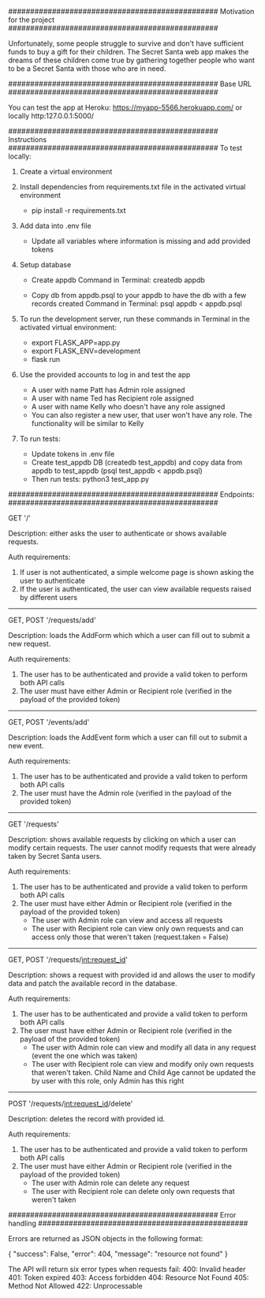 

################################################
Motivation for the project
################################################

Unfortunately, some people struggle to survive and don't have sufficient funds to buy a gift for their children. The Secret Santa web app makes the dreams of these children come true by gathering together people who want to be a Secret Santa with those who are in need.


################################################
Base URL
################################################

You can test the app at Heroku: https://myapp-5566.herokuapp.com/ or locally http:127.0.0.1:5000/


################################################
Instructions
################################################
To test locally:
1. Create a virtual environment

2. Install dependencies from requirements.txt file in the activated virtual environment
	- pip install -r requirements.txt

3. Add data into .env file
	- Update all variables where information is missing and add provided tokens

4. Setup database
	- Create appdb
	  Command in Terminal: createdb appdb

	- Copy db from appdb.psql to your appdb to have the db with a few records created
	  Command in Terminal: psql appdb < appdb.psql

5. To run the development server, run these commands in Terminal in the activated virtual environment:
	- export FLASK_APP=app.py
	- export FLASK_ENV=development
	- flask run

6. Use the provided accounts to log in and test the app
	- A user with name Patt has Admin role assigned
	- A user with name Ted has Recipient role assigned
	- A user with name Kelly who doesn't have any role assigned
	- You can also register a new user, that user won't have any role. The functionality will be similar to Kelly

7. To run tests:
	- Update tokens in .env file
	- Create test_appdb DB (createdb test_appdb) and copy data from appdb to test_appdb (psql test_appdb < appdb.psql)
	- Then run tests: python3 test_app.py


################################################
Endpoints:
################################################

GET '/'

Description: either asks the user to authenticate or shows available requests.

Auth requirements:
1. If user is not authenticated, a simple welcome page is shown asking the user to authenticate
2. If the user is authenticated, the user can view available requests raised by different users

----------------------------------------------------------------------------------------------

GET, POST '/requests/add'

Description: loads the AddForm which which a user can fill out to submit a new request.

Auth requirements:
1. The user has to be authenticated and provide a valid token to perform both API calls
2. The user must have either Admin or Recipient role (verified in the payload of the provided token)

----------------------------------------------------------------------------------------------

GET, POST '/events/add'

Description: loads the AddEvent form which a user can fill out to submit a new event.

Auth requirements:
1. The user has to be authenticated and provide a valid token to perform both API calls
2. The user must have the Admin role (verified in the payload of the provided token)

----------------------------------------------------------------------------------------------

GET '/requests'

Description: shows available requests by clicking on which a user can modify certain requests. The user cannot modify requests that were already taken by Secret Santa users.

Auth requirements:
1. The user has to be authenticated and provide a valid token to perform both API calls
2. The user must have either Admin or Recipient role (verified in the payload of the provided token)
	- The user with Admin role can view and access all requests
	- The user with Recipient role can view only own requests and can access only those that weren't taken (request.taken = False)

----------------------------------------------------------------------------------------------

GET, POST '/requests/<int:request_id>'

Description: shows a request with provided id and allows the user to modify data and patch the available record in the database.

Auth requirements:
1. The user has to be authenticated and provide a valid token to perform both API calls
2. The user must have either Admin or Recipient role (verified in the payload of the provided token)
	- The user with Admin role can view and modify all data in any request (event the one which was taken)
	- The user with Recipient role can view and modify only own requests that weren't taken. Child Name and Child Age cannot be updated the by user with this role, only Admin has this right

----------------------------------------------------------------------------------------------

POST '/requests/<int:request_id>/delete'

Description: deletes the record with provided id.

Auth requirements:
1. The user has to be authenticated and provide a valid token to perform both API calls
2. The user must have either Admin or Recipient role (verified in the payload of the provided token)
	- The user with Admin role can delete any request
	- The user with Recipient role can delete only own requests that weren't taken


################################################
Error handling
################################################

Errors are returned as JSON objects in the following format:

{
  "success": False,
  "error": 404,
  "message": "resource not found"
}

The API will return six error types when requests fail:
400: Invalid header
401: Token expired
403: Access forbidden
404: Resource Not Found
405: Method Not Allowed
422: Unprocessable










